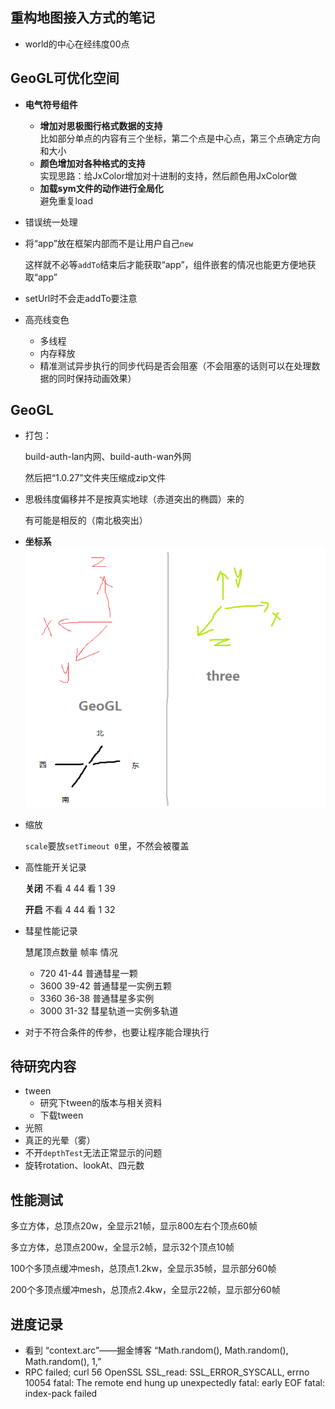 ## 重构地图接入方式的笔记

- world的中心在经纬度00点


## GeoGL可优化空间

- **电气符号组件**  

  - **增加对思极图行格式数据的支持**  
    比如部分单点的内容有三个坐标，第二个点是中心点，第三个点确定方向和大小
  - **颜色增加对各种格式的支持**  
    实现思路：给JxColor增加对十进制的支持，然后颜色用JxColor做
  - **加载sym文件的动作进行全局化**  
    避免重复load
  
- 错误统一处理

- 将“app”放在框架内部而不是让用户自己`new`  

  这样就不必等`addTo`结束后才能获取“app”，组件嵌套的情况也能更方便地获取“app”
  
- setUrl时不会走addTo要注意

- 高亮线变色

  - 多线程
  - 内存释放
  - 精准测试异步执行的同步代码是否会阻塞（不会阻塞的话则可以在处理数据的同时保持动画效果）

##  GeoGL

- 打包：

  build-auth-lan内网、build-auth-wan外网  

  然后把“1.0.27”文件夹压缩成zip文件

- 思极纬度偏移并不是按真实地球（赤道突出的椭圆）来的  

  有可能是相反的（南北极突出）   

- **坐标系**  
  ![](..\图片\GeoGL坐标系.png)

- 缩放  

  `scale`要放`setTimeout 0`里，不然会被覆盖

- 高性能开关记录

  **关闭**
  不看 4 44
  看 1 39

  **开启**
  不看 4 44
  看 1 32
  
- 彗星性能记录

  慧尾顶点数量  帧率  情况

  - 720  41-44  普通彗星一颗
  - 3600  39-42  普通彗星一实例五颗
  - 3360  36-38  普通彗星多实例
  - 3000  31-32  彗星轨道一实例多轨道

- 对于不符合条件的传参，也要让程序能合理执行

## 待研究内容

- tween
  - 研究下tween的版本与相关资料
  - 下载tween
- 光照
- 真正的光晕（雾）
- 不开`depthTest`无法正常显示的问题
- 旋转rotation、lookAt、四元数

## 性能测试

多立方体，总顶点20w，全显示21帧，显示800左右个顶点60帧

多立方体，总顶点200w，全显示2帧，显示32个顶点10帧

100个多顶点缓冲mesh，总顶点1.2kw，全显示35帧，显示部分60帧

200个多顶点缓冲mesh，总顶点2.4kw，全显示22帧，显示部分60帧

## 进度记录

- 看到
“context.arc”——掘金博客
“Math.random(), Math.random(), Math.random(), 1,”
- RPC failed; curl 56 OpenSSL SSL_read: SSL_ERROR_SYSCALL, errno 10054
  fatal: The remote end hung up unexpectedly
  fatal: early EOF
  fatal: index-pack failed
